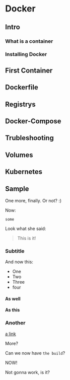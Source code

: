 # Docker

## Intro

### What is a container

### Installing Docker

## First Container

## Dockerfile

## Registrys

## Docker-Compose

## Trubleshooting

## Volumes

## Kubernetes

## Sample

One more, finally. Or not? :)

Now:

```
some
```

Look what she said:

> This is it!

### Subtitle

And now this:

- One
- Two
- Three
- four

#### As well

#### As this

### Another

[a link](https://aws.com)

More?

Can we now have `the build`?

NOW!

Not gonna work, is it?
